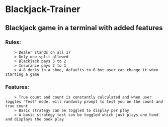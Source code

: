 # Blackjack-Trainer
## Blackjack game in a terminal with added features
### Rules:
        > Dealer stands on all 17
        > Only one split allowed
        > Blackjack pays 3 to 2 
        > Insurance pays 2 to 1 
        > 4-8 decks in a shoe, defaults to 6 but user can change it when starting a game
### Features:
        > True count and count is constantly calculated and when user toggles "Test" mode, will randomly prompt to test you on the count and true count
        > Basic strategy can be toggled to display per play
        > A basic strategy test can be toggled which just plays one hand and displays the book play
